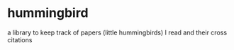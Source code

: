 # hummingbird
a library to keep track of papers (little hummingbirds) I read and their cross citations
